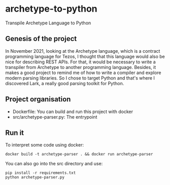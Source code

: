 # archetype-to-python
Transpile Archetype Language to Python

## Genesis of the project
In November 2021, looking at the Archetype language, which is a contract programming language for Tezos, I thought that this language would also be nice for describing REST APIs. For that, it would be necessary to write a transpiler from Archetype to another programming language. Besides, it makes a good project to remind me of how to write a compiler and explore modern parsing libraries. So I chose to target Python and that's where I discovered Lark, a really good parsing toolkit for Python.

## Project organisation

* Dockerfile: You can build and run this project with docker
* src/archetype-parser.py: The entrypoint

## Run it

To interpret some code using docker:

```
docker build -t archetype-parser . && docker run archetype-parser
```

You can also go into the src directory and use:

```
pip install -r requirements.txt
python archetype-parser.py
```
